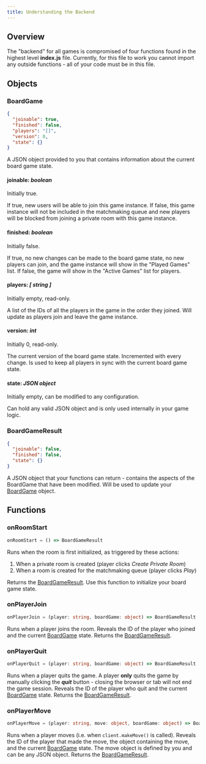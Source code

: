 ```yaml
---
title: Understanding the Backend
---
```


## Overview

The "backend" for all games is compromised of four functions found in the highest level **index.js** file. Currently, for this file to work you cannot import any outside functions - all of your code must be in this file.

## Objects

### BoardGame

```json
{
  "joinable": true,
  "finished": false,
  "players": "[]",
  "version": 0,
  "state": {}
}
```

A JSON object provided to you that contains information about the current board game state.

#### joinable: *boolean*

Initially true. 

If true, new users will be able to join this game instance. If false, this game instance will not be included in the matchmaking queue and new players will be blocked from joining a private room with this game instance.

#### finished: *boolean*

Initially false. 

If true, no new changes can be made to the board game state, no new players can join, and the game instance will show in the "Played Games" list. If false, the game will show in the "Active Games" list for players.

#### players: *[ string ]*

Initially empty, read-only.

A list of the IDs of all the players in the game in the order they joined. Will update as players join and leave the game instance. 

#### version: *int*

Initially 0, read-only.

The current version of the board game state. Incremented with every change. Is used to keep all players in sync with the current board game state.

#### state: *JSON object*

Initially empty, can be modified to any configuration.

Can hold any valid JSON object and is only used internally in your game logic.

### BoardGameResult

```json
{
  "joinable": false,
  "finished": false,
  "state": {}
}
```

A JSON object that your functions can return - contains the aspects of the BoardGame that have been modified. Will be used to update your [BoardGame](#boardgame) object.

## Functions

### onRoomStart

```ts
onRoomStart = () => BoardGameResult
```

Runs when the room is first initialized, as triggered by these actions:
1. When a private room is created (player clicks *Create Private Room*)
2. When a room is created for the matchmaking queue (player clicks *Play*)

Returns the [BoardGameResult](#boardgameresult). Use this function to initialize your board game state.

### onPlayerJoin

```ts
onPlayerJoin = (player: string, boardGame: object) => BoardGameResult
```

Runs when a player joins the room. Reveals the ID of the player who joined and the current [BoardGame](#boardgame) state. Returns the [BoardGameResult](#boardgameresult).

### onPlayerQuit

```ts
onPlayerQuit = (player: string, boardGame: object) => BoardGameResult
```

Runs when a player quits the game. A player **only** quits the game by manually clicking the ***quit*** button - closing the browser or tab will not end the game session. Reveals the ID of the player who quit and the current [BoardGame](#boardgame) state. Returns the [BoardGameResult](#boardgameresult).

### onPlayerMove

```ts
onPlayerMove = (player: string, move: object, boardGame: object) => BoardGameResult
```

Runs when a player moves (i.e. when ```client.makeMove()``` is called). Reveals the ID of the player that made the move, the object containing the move, and the current [BoardGame](#boardgame) state. The move object is defined by you and can be any JSON object. Returns the [BoardGameResult](#boardgameresult).
